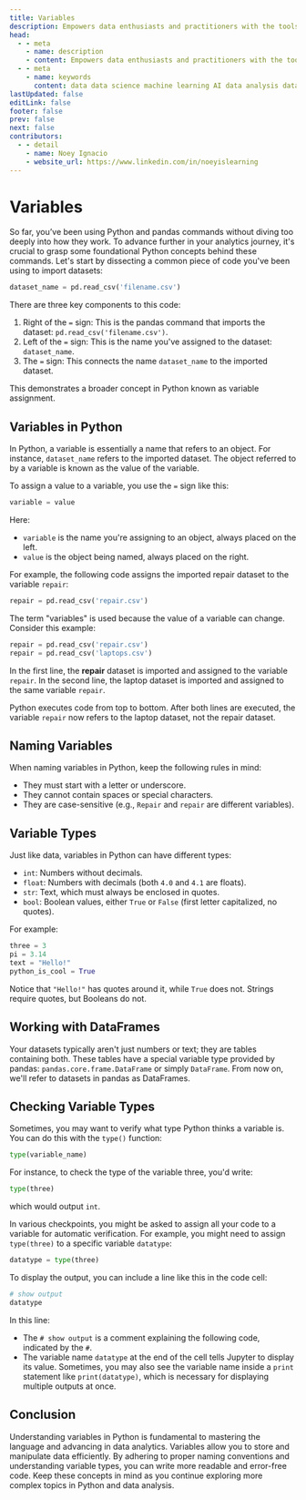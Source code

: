 ```yaml
---
title: Variables
description: Empowers data enthusiasts and practitioners with the tools and knowledge to unlock the potential of data.
head:
  - - meta
    - name: description
    - content: Empowers data enthusiasts and practitioners with the tools and knowledge to unlock the potential of data.
  - - meta
    - name: keywords
      content: data data science machine learning AI data analysis data-driven data enthusiasts data practitioners
lastUpdated: false
editLink: false
footer: false
prev: false
next: false
contributors:
  - - detail
    - name: Noey Ignacio
    - website_url: https://www.linkedin.com/in/noeyislearning
---
```


# Variables

So far, you’ve been using Python and pandas commands without diving too deeply into how they work. To advance further in your analytics journey, it's crucial to grasp some foundational Python concepts behind these commands. Let's start by dissecting a common piece of code you've been using to import datasets:

```python
dataset_name = pd.read_csv('filename.csv')
```

There are three key components to this code:

1. Right of the `=` sign: This is the pandas command that imports the dataset: `pd.read_csv('filename.csv')`.
2. Left of the `=` sign: This is the name you've assigned to the dataset: `dataset_name`.
3. The `=` sign: This connects the name `dataset_name` to the imported dataset.

This demonstrates a broader concept in Python known as variable assignment.

## Variables in Python

In Python, a variable is essentially a name that refers to an object. For instance, `dataset_name` refers to the imported dataset. The object referred to by a variable is known as the value of the variable.

To assign a value to a variable, you use the `=` sign like this:

```python
variable = value
```

Here:

- `variable` is the name you're assigning to an object, always placed on the left.
- `value` is the object being named, always placed on the right.

For example, the following code assigns the imported repair dataset to the variable `repair`:

```python
repair = pd.read_csv('repair.csv')
```

The term "variables" is used because the value of a variable can change. Consider this example:

```python
repair = pd.read_csv('repair.csv')
repair = pd.read_csv('laptops.csv')
```

In the first line, the **repair** dataset is imported and assigned to the variable `repair`. In the second line, the laptop dataset is imported and assigned to the same variable `repair`.

Python executes code from top to bottom. After both lines are executed, the variable `repair` now refers to the laptop dataset, not the repair dataset.

## Naming Variables

When naming variables in Python, keep the following rules in mind:

- They must start with a letter or underscore.
- They cannot contain spaces or special characters.
- They are case-sensitive (e.g., `Repair` and `repair` are different variables).

## Variable Types

Just like data, variables in Python can have different types:

- `int`: Numbers without decimals.
- `float`: Numbers with decimals (both `4.0` and `4.1` are floats).
- `str`: Text, which must always be enclosed in quotes.
- `bool`: Boolean values, either `True` or `False` (first letter capitalized, no quotes).

For example:

```python
three = 3
pi = 3.14
text = "Hello!"
python_is_cool = True
```

Notice that `"Hello!"` has quotes around it, while `True` does not. Strings require quotes, but Booleans do not.

## Working with DataFrames

Your datasets typically aren't just numbers or text; they are tables containing both. These tables have a special variable type provided by pandas: `pandas.core.frame.DataFrame` or simply `DataFrame`. From now on, we'll refer to datasets in pandas as DataFrames.

## Checking Variable Types

Sometimes, you may want to verify what type Python thinks a variable is. You can do this with the `type()` function:

```python
type(variable_name)
```

For instance, to check the type of the variable three, you'd write:

```python
type(three)
```

which would output `int`.

In various checkpoints, you might be asked to assign all your code to a variable for automatic verification. For example, you might need to assign `type(three)` to a specific variable `datatype`:

```python
datatype = type(three)
```

To display the output, you can include a line like this in the code cell:

```python
# show output
datatype
```

In this line:

- The `# show output` is a comment explaining the following code, indicated by the `#`.
- The variable name `datatype` at the end of the cell tells Jupyter to display its value. Sometimes, you may also see the variable name inside a `print` statement like `print(datatype)`, which is necessary for displaying multiple outputs at once.

## Conclusion

Understanding variables in Python is fundamental to mastering the language and advancing in data analytics. Variables allow you to store and manipulate data efficiently. By adhering to proper naming conventions and understanding variable types, you can write more readable and error-free code. Keep these concepts in mind as you continue exploring more complex topics in Python and data analysis.
